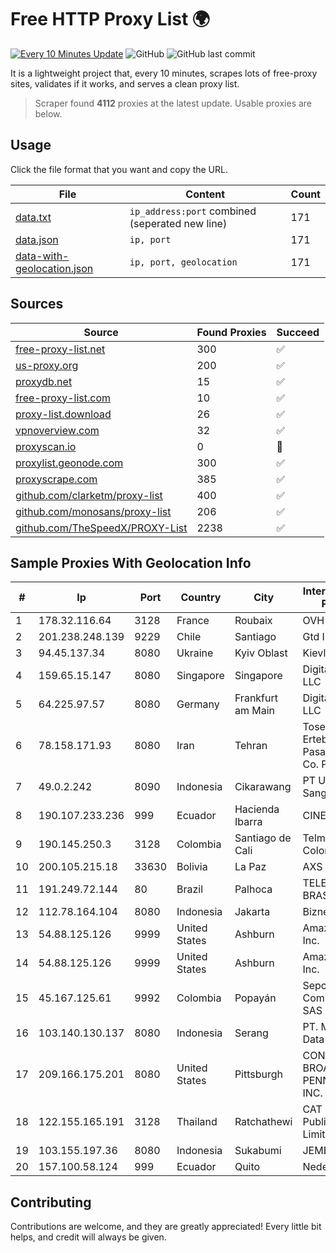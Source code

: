 
# Free HTTP Proxy List 🌍

[![Every 10 Minutes Update](https://github.com/mertguvencli/http-proxy-list/actions/workflows/main.yml/badge.svg?branch=main)](https://github.com/mertguvencli/http-proxy-list/actions/workflows/main.yml)
![GitHub](https://img.shields.io/github/license/mertguvencli/http-proxy-list)
![GitHub last commit](https://img.shields.io/github/last-commit/mertguvencli/http-proxy-list)

It is a lightweight project that, every 10 minutes, scrapes lots of free-proxy sites, validates if it works, and serves a clean proxy list.


> Scraper found **4112** proxies at the latest update. Usable proxies are below.

## Usage

Click the file format that you want and copy the URL.


|File|Content|Count|
|----|-------|-----|
|[data.txt](https://raw.githubusercontent.com/mertguvencli/http-proxy-list/main/proxy-list/data.txt)|`ip_address:port` combined (seperated new line)|171|
|[data.json](https://raw.githubusercontent.com/mertguvencli/http-proxy-list/main/proxy-list/data.json)|`ip, port`|171|
|[data-with-geolocation.json](https://raw.githubusercontent.com/mertguvencli/http-proxy-list/main/proxy-list/data-with-geolocation.json)|`ip, port, geolocation`|171|

## Sources

|Source|Found Proxies|Succeed|
|------|-------------|-------|
|[free-proxy-list.net](https://free-proxy-list.net)|300|✅|
|[us-proxy.org](https://www.us-proxy.org)|200|✅|
|[proxydb.net](http://proxydb.net)|15|✅|
|[free-proxy-list.com](https://free-proxy-list.com/?page=&port=&type%5B%5D=http&type%5B%5D=https&up_time=0&search=Search)|10|✅|
|[proxy-list.download](https://www.proxy-list.download/HTTP)|26|✅|
|[vpnoverview.com](https://vpnoverview.com/privacy/anonymous-browsing/free-proxy-servers)|32|✅|
|[proxyscan.io](https://www.proxyscan.io)|0|🚫|
|[proxylist.geonode.com](https://proxylist.geonode.com/api/proxy-list?limit=300&page=1&sort_by=lastChecked&sort_type=desc&protocols=http,https)|300|✅|
|[proxyscrape.com](https://api.proxyscrape.com/v2/?request=displayproxies&protocol=http&timeout=10000&country=all&ssl=all&anonymity=all)|385|✅|
|[github.com/clarketm/proxy-list](https://raw.githubusercontent.com/clarketm/proxy-list/master/proxy-list-raw.txt)|400|✅|
|[github.com/monosans/proxy-list](https://raw.githubusercontent.com/monosans/proxy-list/main/proxies/http.txt)|206|✅|
|[github.com/TheSpeedX/PROXY-List](https://raw.githubusercontent.com/TheSpeedX/PROXY-List/master/http.txt)|2238|✅|


## Sample Proxies With Geolocation Info

|#|Ip|Port|Country|City|Internet Service Provider|
|-|--|----|-------|----|-------------------------|
|1|178.32.116.64|3128|France|Roubaix|OVH SAS|
|2|201.238.248.139|9229|Chile|Santiago|Gtd Internet S.A|
|3|94.45.137.34|8080|Ukraine|Kyiv Oblast|Kievline LLC|
|4|159.65.15.147|8080|Singapore|Singapore|DigitalOcean, LLC|
|5|64.225.97.57|8080|Germany|Frankfurt am Main|DigitalOcean, LLC|
|6|78.158.171.93|8080|Iran|Tehran|Tose'h Fanavari Ertebabat Pasargad Arian Co. PJS|
|7|49.0.2.242|8090|Indonesia|Cikarawang|PT Usaha Adi Sanggoro|
|8|190.107.233.236|999|Ecuador|Hacienda Ibarra|CINECABLE TV|
|9|190.145.250.3|3128|Colombia|Santiago de Cali|Telmex Colombia S.A.|
|10|200.105.215.18|33630|Bolivia|La Paz|AXS Bolivia S. A.|
|11|191.249.72.144|80|Brazil|Palhoca|TELEFÔNICA BRASIL S.A|
|12|112.78.164.104|8080|Indonesia|Jakarta|Biznet Networks|
|13|54.88.125.126|9999|United States|Ashburn|Amazon.com, Inc.|
|14|54.88.125.126|9999|United States|Ashburn|Amazon.com, Inc.|
|15|45.167.125.61|9992|Colombia|Popayán|Sepcom Comunicaciones SAS|
|16|103.140.130.137|8080|Indonesia|Serang|PT. Mitra Media Data|
|17|209.166.175.201|8080|United States|Pittsburgh|CONTINENTAL BROADBAND PENNSYLVANIA, INC.|
|18|122.155.165.191|3128|Thailand|Ratchathewi|CAT Telecom Public Company Limited|
|19|103.155.197.36|8080|Indonesia|Sukabumi|JEMBATANDATA|
|20|157.100.58.124|999|Ecuador|Quito|Nedetel S.A.|



## Contributing

Contributions are welcome, and they are greatly appreciated! Every
little bit helps, and credit will always be given.

